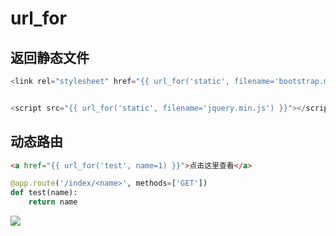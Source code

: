 <!--
 * @Description: 
 * @Version: 1.0
 * @Author: dmjcb
 * @Email:  
 * @Date: 2022-01-01 17:20:15
 * @LastEditors: dmjcb
 * @LastEditTime: 2023-04-16 23:41:00
-->

# url_for


## 返回静态文件

```js
<link rel="stylesheet" href="{{ url_for('static', filename='bootstrap.min.css') }}">


<script src="{{ url_for('static', filename='jquery.min.js') }}"></script>
```


## 动态路由

```html
<a href="{{ url_for('test', name=1) }}">点击这里查看</a>
```

```py
@app.route('/index/<name>', methods=['GET'])
def test(name):
    return name
```

![](/.imgur/20211001235447.png)